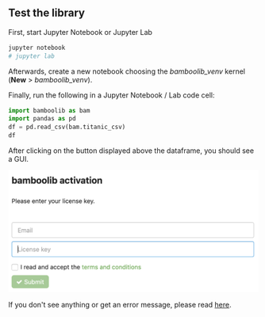 ## Test the library

First, start Jupyter Notebook or Jupyter Lab

```bash
jupyter notebook
# jupyter lab
```

Afterwards, create a new notebook choosing the *bamboolib_venv* kernel (**New** > *bamboolib_venv*).

Finally, run the following in a Jupyter Notebook / Lab code cell:

```python
import bamboolib as bam
import pandas as pd
df = pd.read_csv(bam.titanic_csv)
df
```

After clicking on the button displayed above the dataframe, you should see a GUI.

![](/assets/img/activation_screen.png)

 If you don't see anything or get an error message, please read [here](https://docs.bamboolib.8080labs.com/etc/faq/i-dont-see-the-user-interface-after-installing-bamboolib).
